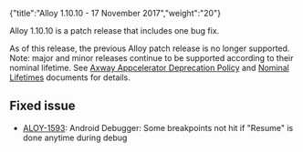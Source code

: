 {"title":"Alloy 1.10.10 - 17 November 2017","weight":"20"}

Alloy 1.10.10 is a patch release that includes one bug fix.

As of this release, the previous Alloy patch release is no longer supported. Note: major and minor releases continue to be supported according to their nominal lifetime. See [Axway Appcelerator Deprecation Policy](/docs/appc/AMPLIFY_Appcelerator_Services_Overview/Axway_Appcelerator_Deprecation_Policy/) and [Nominal Lifetimes](/docs/appc/AMPLIFY_Appcelerator_Services_Overview/Axway_Appcelerator_Product_Lifecycle/#nominal-lifetimes) documents for details.

## Fixed issue

* [ALOY-1593](https://jira.appcelerator.org/browse/ALOY-1593): Android Debugger: Some breakpoints not hit if "Resume" is done anytime during debug
